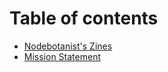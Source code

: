 # Table of contents

* [Nodebotanist's Zines](README.md)
* [Mission Statement](mission-statement.md)

